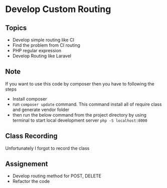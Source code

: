 # Develop Custom Routing

## Topics

* Develop simple routing like CI
* Find the problem from CI routing
* PHP regular expression
* Develop Routing like Laravel

## Note

If you want to use this code by composer then you have to following the steps
* Install composer
* run `composer update` command. This command install all of require class and generate vendor folder
* then run the below command from the project directory by using terminal to start local development server
`php -S localhost:8000`

## Class Recording
Unfortunately I forgot to record the class

## Assignement
* Develop routing method for POST, DELETE
* Refactor the code